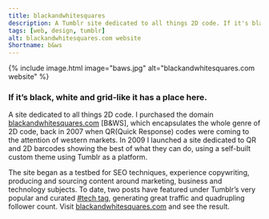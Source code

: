 ```yaml
---
title: blackandwhitesquares
description: A Tumblr site dedicated to all things 2D code. If it's black, white and grid-like it has a place here.
tags: [web, design, tumblr]
alt: blackandwhitesquares.com website
Shortname: b&ws
---
```

{% include image.html image="baws.jpg" alt="blackandwhitesquares.com website" %}

### If it’s black, white and grid-like it has a place here.

A site dedicated to all things 2D code. I purchased the domain [blackandwhitesquares.com](http://blackandwhitesquares.com/) [B&WS], which encapsulates the whole genre of 2D code, back in 2007 when QR(Quick Response) codes were coming to the attention of western markets. In 2009 I launched a site dedicated to QR and 2D barcodes showing the best of what they can do, using a self-built custom theme using Tumblr as a platform.

The site began as a testbed for SEO techniques, experience copywriting, producing and sourcing content around marketing, business and technology subjects. To date, two posts have featured under Tumblr’s very popular and curated [#tech tag](http://www.tumblr.com/tagged/tech), generating great traffic and quadrupling follower count. Visit [blackandwhitesquares.com](http://blackandwhitesquares.com/) and see the result.